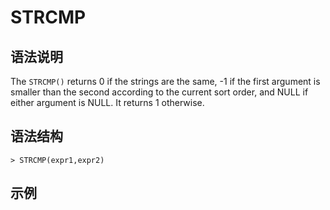 # **STRCMP**

## **语法说明**

The `STRCMP()` returns 0 if the strings are the same, -1 if the first argument is smaller than the second according to
the current sort order, and NULL if either argument is NULL. It returns 1 otherwise.

## **语法结构**

```
> STRCMP(expr1,expr2)
```

## **示例**

```sql
```
